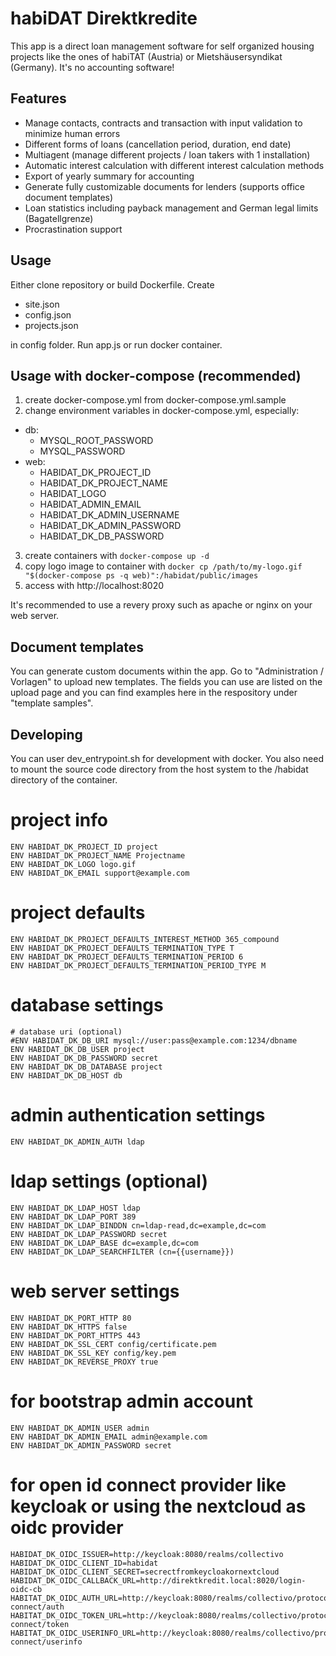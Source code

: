 # habiDAT Direktkredite

This app is a direct loan management software for self organized housing projects like the ones of habiTAT (Austria) or Mietshäusersyndikat (Germany). It's no accounting software!

## Features

- Manage contacts, contracts and transaction with input validation to minimize human errors
- Different forms of loans (cancellation period, duration, end date)
- Multiagent (manage different projects / loan takers with 1 installation)
- Automatic interest calculation with different interest calculation methods
- Export of yearly summary for accounting
- Generate fully customizable documents for lenders (supports office document templates)
- Loan statistics including payback management and German legal limits (Bagatellgrenze)
- Procrastination support

## Usage

Either clone repository or build Dockerfile. Create

- site.json
- config.json
- projects.json

in config folder. Run app.js or run docker container.

## Usage with docker-compose (recommended)

1. create docker-compose.yml from docker-compose.yml.sample
2. change environment variables in docker-compose.yml, especially:

- db:
  - MYSQL_ROOT_PASSWORD
  - MYSQL_PASSWORD
- web:
  - HABIDAT_DK_PROJECT_ID
  - HABIDAT_DK_PROJECT_NAME
  - HABIDAT_LOGO
  - HABIDAT_ADMIN_EMAIL
  - HABIDAT_DK_ADMIN_USERNAME
  - HABIDAT_DK_ADMIN_PASSWORD
  - HABIDAT_DK_DB_PASSWORD

3. create containers with `docker-compose up -d`
4. copy logo image to container with `docker cp /path/to/my-logo.gif "$(docker-compose ps -q web)":/habidat/public/images`
5. access with http://localhost:8020

It's recommended to use a revery proxy such as apache or nginx on your web server.

## Document templates

You can generate custom documents within the app. Go to "Administration / Vorlagen" to upload new templates. The fields you can use are listed on the upload page and you can find examples here in the respository under "template samples".

## Developing

You can user dev_entrypoint.sh for development with docker. You also need to mount the source code directory from the host system to the /habidat directory of the container.

# project info

```
ENV HABIDAT_DK_PROJECT_ID project
ENV HABIDAT_DK_PROJECT_NAME Projectname
ENV HABIDAT_DK_LOGO logo.gif
ENV HABIDAT_DK_EMAIL support@example.com
```

# project defaults

```
ENV HABIDAT_DK_PROJECT_DEFAULTS_INTEREST_METHOD 365_compound
ENV HABIDAT_DK_PROJECT_DEFAULTS_TERMINATION_TYPE T
ENV HABIDAT_DK_PROJECT_DEFAULTS_TERMINATION_PERIOD 6
ENV HABIDAT_DK_PROJECT_DEFAULTS_TERMINATION_PERIOD_TYPE M
```

# database settings

```
# database uri (optional)
#ENV HABIDAT_DK_DB_URI mysql://user:pass@example.com:1234/dbname
ENV HABIDAT_DK_DB_USER project
ENV HABIDAT_DK_DB_PASSWORD secret
ENV HABIDAT_DK_DB_DATABASE project
ENV HABIDAT_DK_DB_HOST db
```

# admin authentication settings

```
ENV HABIDAT_DK_ADMIN_AUTH ldap
```

# ldap settings (optional)

```
ENV HABIDAT_DK_LDAP_HOST ldap
ENV HABIDAT_DK_LDAP_PORT 389
ENV HABIDAT_DK_LDAP_BINDDN cn=ldap-read,dc=example,dc=com
ENV HABIDAT_DK_LDAP_PASSWORD secret
ENV HABIDAT_DK_LDAP_BASE dc=example,dc=com
ENV HABIDAT_DK_LDAP_SEARCHFILTER (cn={{username}})
```

# web server settings

```
ENV HABIDAT_DK_PORT_HTTP 80
ENV HABIDAT_DK_HTTPS false
ENV HABIDAT_DK_PORT_HTTPS 443
ENV HABIDAT_DK_SSL_CERT config/certificate.pem
ENV HABIDAT_DK_SSL_KEY config/key.pem
ENV HABIDAT_DK_REVERSE_PROXY true
```

# for bootstrap admin account

```
ENV HABIDAT_DK_ADMIN_USER admin
ENV HABIDAT_DK_ADMIN_EMAIL admin@example.com
ENV HABIDAT_DK_ADMIN_PASSWORD secret
```

# for open id connect provider like keycloak or using the nextcloud as oidc provider

```
HABIDAT_DK_OIDC_ISSUER=http://keycloak:8080/realms/collectivo
HABIDAT_DK_OIDC_CLIENT_ID=habidat
HABIDAT_DK_OIDC_CLIENT_SECRET=secrectfromkeycloakornextcloud
HABIDAT_DK_OIDC_CALLBACK_URL=http://direktkredit.local:8020/login-oidc-cb
HABITAT_DK_OIDC_AUTH_URL=http://keycloak:8080/realms/collectivo/protocol/openid-connect/auth
HABITAT_DK_OIDC_TOKEN_URL=http://keycloak:8080/realms/collectivo/protocol/openid-connect/token
HABITAT_DK_OIDC_USERINFO_URL=http://keycloak:8080/realms/collectivo/protocol/openid-connect/userinfo
```
